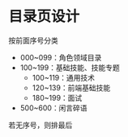 # 目录页设计

按前面序号分类
- 000~099：角色领域目录
- 100~199：基础技能、技能专题
    - 100~119：通用技术
    - 120~139：前端基础技能
    - 180~199：面试
- 500~600：闲言碎语

若无序号，则排最后